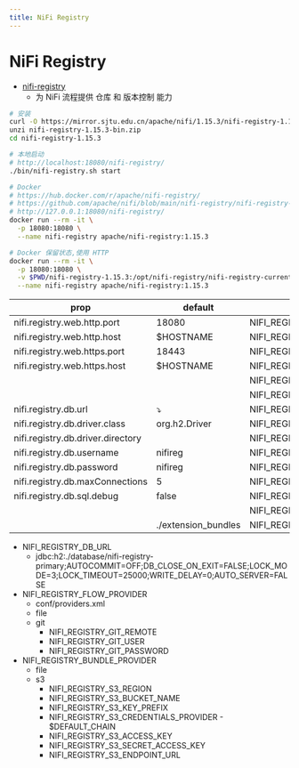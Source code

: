 ```yaml
---
title: NiFi Registry
---
```


# NiFi Registry

- [nifi-registry](https://github.com/apache/nifi/tree/main/nifi-registry)
  - 为 NiFi 流程提供 仓库 和 版本控制 能力

```bash
# 安装
curl -O https://mirror.sjtu.edu.cn/apache/nifi/1.15.3/nifi-registry-1.15.3-bin.zip
unzi nifi-registry-1.15.3-bin.zip
cd nifi-registry-1.15.3

# 本地启动
# http://localhost:18080/nifi-registry/
./bin/nifi-registry.sh start

# Docker
# https://hub.docker.com/r/apache/nifi-registry/
# https://github.com/apache/nifi/blob/main/nifi-registry/nifi-registry-docker-maven/dockermaven/sh/start.sh
# http://127.0.0.1:18080/nifi-registry/
docker run --rm -it \
  -p 18080:18080 \
  --name nifi-registry apache/nifi-registry:1.15.3

# Docker 保留状态,使用 HTTP
docker run --rm -it \
  -p 18080:18080 \
  -v $PWD/nifi-registry-1.15.3:/opt/nifi-registry/nifi-registry-current \
  --name nifi-registry apache/nifi-registry:1.15.3
```

| prop                              | default             | env                              |
| --------------------------------- | ------------------- | -------------------------------- |
| nifi.registry.web.http.port       | 18080               | NIFI_REGISTRY_WEB_HTTP_PORT      |
| nifi.registry.web.http.host       | $HOSTNAME           | NIFI_REGISTRY_WEB_HTTP_HOST      |
| nifi.registry.web.https.port      | 18443               | NIFI_REGISTRY_WEB_HTTPS_PORT     |
| nifi.registry.web.https.host      | $HOSTNAME           | NIFI_REGISTRY_WEB_HTTPS_HOST     |
|                                   |                     | NIFI_REGISTRY_FLOW_PROVIDER      |
|                                   |                     | NIFI_REGISTRY_FLOW_STORAGE_DIR   |
| nifi.registry.db.url              | ⤵︎                  | NIFI_REGISTRY_DB_URL             |
| nifi.registry.db.driver.class     | org.h2.Driver       | NIFI_REGISTRY_DB_CLASS           |
| nifi.registry.db.driver.directory |                     | NIFI_REGISTRY_DB_DIR             |
| nifi.registry.db.username         | nifireg             | NIFI_REGISTRY_DB_USER            |
| nifi.registry.db.password         | nifireg             | NIFI_REGISTRY_DB_PASS            |
| nifi.registry.db.maxConnections   | 5                   | NIFI_REGISTRY_DB_MAX_CONNS       |
| nifi.registry.db.sql.debug        | false               | NIFI_REGISTRY_DB_DEBUG_SQL       |
|                                   |                     | NIFI_REGISTRY_BUNDLE_PROVIDER    |
|                                   | ./extension_bundles | NIFI_REGISTRY_BUNDLE_STORAGE_DIR |

- NIFI_REGISTRY_DB_URL
  - jdbc:h2:./database/nifi-registry-primary;AUTOCOMMIT=OFF;DB_CLOSE_ON_EXIT=FALSE;LOCK_MODE=3;LOCK_TIMEOUT=25000;WRITE_DELAY=0;AUTO_SERVER=FALSE
- NIFI_REGISTRY_FLOW_PROVIDER
  - conf/providers.xml
  - file
  - git
    - NIFI_REGISTRY_GIT_REMOTE
    - NIFI_REGISTRY_GIT_USER
    - NIFI_REGISTRY_GIT_PASSWORD
- NIFI_REGISTRY_BUNDLE_PROVIDER
  - file
  - s3
    - NIFI_REGISTRY_S3_REGION
    - NIFI_REGISTRY_S3_BUCKET_NAME
    - NIFI_REGISTRY_S3_KEY_PREFIX
    - NIFI_REGISTRY_S3_CREDENTIALS_PROVIDER - $DEFAULT_CHAIN
    - NIFI_REGISTRY_S3_ACCESS_KEY
    - NIFI_REGISTRY_S3_SECRET_ACCESS_KEY
    - NIFI_REGISTRY_S3_ENDPOINT_URL
